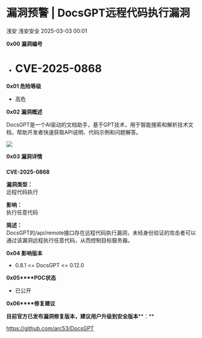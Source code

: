 #  漏洞预警 | DocsGPT远程代码执行漏洞   
浅安  浅安安全   2025-03-03 00:01  
  
**0x00 漏洞编号**  
- # CVE-2025-0868  
  
**0x01 危险等级**  
- 高危  
  
**0x02 漏洞概述**  
  
DocsGPT是一个AI驱动的文档助手，基于GPT技术，用于智能搜索和解析技术文档，帮助开发者快速获取API说明、代码示例和问题解答。  
  
![](https://mmbiz.qpic.cn/sz_mmbiz_png/7stTqD182SXokIUEumKMX7rksZVbvbVjJ0Vz3RXhhUlo9BwhTaQxe6TmtW8BZFAAiaHmHOE4y5VN6emnIJJuHvA/640?wx_fmt=png&from=appmsg "")  
  
**0x03 漏洞详情**  
###   
  
**CVE-2025-0868**  
  
**漏洞类型：**  
远程代码执行  
  
**影响：**  
执行任意代码  
  
**简述：**  
DocsGPT的/api/remote接口存在远程代码执行漏洞，未经身份验证的攻击者可以通过该漏洞远程执行任意代码，从而控制目标服务器。  
  
**0x04 影响版本**  
- 0.8.1 <= DocsGPT <= 0.12.0  
  
**0x05****POC状态**  
- 已公开  
  
**0x06****修复建议**  
  
**目前官方已发布漏洞修复版本，建议用户升级到安全版本****：**  
  
https://github.com/arc53/DocsGPT  
  
  
  
